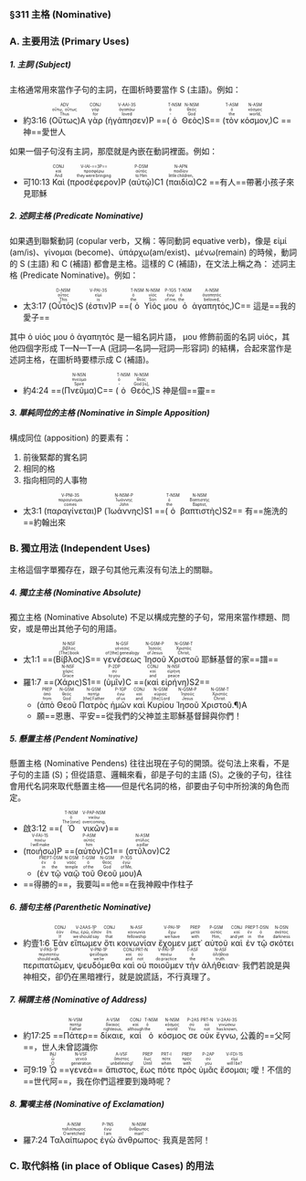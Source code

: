 ### §311 主格 (Nominative)


### A. 主要用法 (Primary Uses)

##### 1. 主詞 (Subject)

主格通常用來當作子句的主詞，在圖析時要當作 S (主語)。例如：

- <rt>約3:16</rt> (<RUBY><ruby><ruby>Οὕτως<rt>Thus</rt></ruby><rt>οὕτω, οὕτως</rt></ruby><rt>ADV</rt></RUBY>)A <RUBY><ruby><ruby>γὰρ<rt>for</rt></ruby><rt>γάρ</rt></ruby><rt>CONJ</rt></RUBY> (<RUBY><ruby><ruby>ἠγάπησεν<rt>loved</rt></ruby><rt>ἀγαπάω</rt></ruby><rt>V-AAI-3S</rt></RUBY>)P ==(<RUBY><ruby><ruby>ὁ<rt>‑</rt></ruby><rt>ὁ</rt></ruby><rt>T-NSM</rt></RUBY> <RUBY><ruby><ruby>Θεὸς<rt>God</rt></ruby><rt>θεός</rt></ruby><rt>N-NSM</rt></RUBY>)S== (<RUBY><ruby><ruby>τὸν<rt>the</rt></ruby><rt>ὁ</rt></ruby><rt>T-ASM</rt></RUBY> <RUBY><ruby><ruby>κόσμον‚<rt>world‚</rt></ruby><rt>κόσμος</rt></ruby><rt>N-ASM</rt></RUBY>)C <rt>==神==愛世人</rt>

如果一個子句沒有主詞，那麼就是內嵌在動詞裡面。例如：
- <rt>可10:13</rt> <RUBY><ruby><ruby>Καὶ<rt>And</rt></ruby><rt>καί</rt></ruby><rt>CONJ</rt></RUBY> (<RUBY><ruby><ruby>προσέφερον<rt>they were bringing</rt></ruby><rt>προσφέρω</rt></ruby><rt>V-IAI-==3P==</rt></RUBY>)P (<RUBY><ruby><ruby>αὐτῷ<rt>to Him</rt></ruby><rt>αὐτός</rt></ruby><rt>P-DSM</rt></RUBY>)C1 (<RUBY><ruby><ruby>παιδία<rt>little children‚</rt></ruby><rt>παιδίον</rt></ruby><rt>N-APN</rt></RUBY>)C2 <rt>==有人==帶著小孩子來見耶穌</rt>

##### 2. 述詞主格 (Predicate Nominative)

如果遇到聯繫動詞 (copular verb，又稱：等同動詞 equative verb)，像是 εἰμί (am/is)、γίνομαι (become)、ὑπάρχω(am/exist)、μένω(remain) 的時候，動詞的 S (主語) 和 C (補語) 都會是主格。這樣的 C (補語)，在文法上稱之為： 述詞主格 (Predicate Nominative)。例如：

-   <rt>太3:17</rt> (<RUBY><ruby><ruby>Οὗτός<rt>This</rt></ruby><rt>οὗτος</rt></ruby><rt>D-NSM</rt></RUBY>)S (<RUBY><ruby><ruby>ἐστιν<rt>is</rt></ruby><rt>εἰμί</rt></ruby><rt>V-PAI-3S</rt></RUBY>)P ==(<RUBY><ruby><ruby>ὁ<rt>the</rt></ruby><rt>ὁ</rt></ruby><rt>T-NSM</rt></RUBY> <RUBY><ruby><ruby>Υἱός<rt>Son</rt></ruby><rt>υἱός</rt></ruby><rt>N-NSM</rt></RUBY> <RUBY><ruby><ruby>μου<rt>of me‚</rt></ruby><rt>ἐγώ</rt></ruby><rt>P-1GS</rt></RUBY> <RUBY><ruby><ruby>ὁ<rt>the</rt></ruby><rt>ὁ</rt></ruby><rt>T-NSM</rt></RUBY> <RUBY><ruby><ruby>ἀγαπητός‚<rt>beloved‚</rt></ruby><rt>ἀγαπητός</rt></ruby><rt>A-NSM</rt></RUBY>)C== <rt>這是==我的愛子==</rt>
 
其中 ὁ υἱός μου ὁ ἀγαπητός 是一組名詞片語， μου 修飾前面的名詞 υἱός，其他四個字形成 T—N—T—A (冠詞—名詞—冠詞—形容詞) 的結構，合起來當作是述詞主格，在圖析時要標示成 C (補語)。

-    <rt>約4:24</rt> ==(<RUBY><ruby><ruby>Πνεῦμα<rt>Spirit</rt></ruby><rt>πνεῦμα</rt></ruby><rt>N-NSN</rt></RUBY>)C== (<RUBY><ruby><ruby>ὁ<rt>‑</rt></ruby><rt>ὁ</rt></ruby><rt>T-NSM</rt></RUBY> <RUBY><ruby><ruby>Θεός‚<rt>God [is]‚</rt></ruby><rt>θεός</rt></ruby><rt>N-NSM</rt></RUBY>)S <rt>神是個==靈==</rt>

##### 3. 單純同位的主格 (Nominative in Simple Apposition)

構成同位 (apposition) 的要素有：
1. 前後緊鄰的實名詞
2. 相同的格
3. 指向相同的人事物

-   <rt>太3:1</rt> (<RUBY><ruby><ruby>παραγίνεται<rt>comes</rt></ruby><rt>παραγίνομαι</rt></ruby><rt>V-PNI-3S</rt></RUBY>)P (<RUBY><ruby><ruby>Ἰωάννης<rt>John</rt></ruby><rt>Ἰωάννης</rt></ruby><rt>N-NSM-P</rt></RUBY>)S1 ==(<RUBY><ruby><ruby>ὁ<rt>the</rt></ruby><rt>ὁ</rt></ruby><rt>T-NSM</rt></RUBY> <RUBY><ruby><ruby>βαπτιστὴς<rt>Baptist‚</rt></ruby><rt>Βαπτιστής</rt></ruby><rt>N-NSM</rt></RUBY>)S2== <rt>有==施洗的==約翰出來</rt>

### B. 獨立用法 (Independent Uses)

主格這個字單獨存在，跟子句其他元素沒有句法上的關聯。

##### 4. 獨立主格 (Nominative Absolute)

獨立主格 (Nominative Absolute) 不足以構成完整的子句，常用來當作標題、問安，或是帶出其他子句的用語。

-   <rt>太1:1</rt> ==(<RUBY><ruby><ruby>Βίβλος<rt>[The] book</rt></ruby><rt>βίβλος</rt></ruby><rt>N-NSF</rt></RUBY>)S== <RUBY><ruby><ruby>γενέσεως<rt>of [the] genealogy</rt></ruby><rt>γένεσις</rt></ruby><rt>N-GSF</rt></RUBY> <RUBY><ruby><ruby>Ἰησοῦ<rt>of Jesus</rt></ruby><rt>Ἰησοῦς</rt></ruby><rt>N-GSM-P</rt></RUBY> <RUBY><ruby><ruby>Χριστοῦ<rt>Christ‚</rt></ruby><rt>Χριστός</rt></ruby><rt>N-GSM-T</rt></RUBY> <rt>耶穌基督的家==譜==</rt>
-   <rt>羅1:7</rt> ==(<RUBY><ruby><ruby>Χάρις<rt>Grace</rt></ruby><rt>χάρις</rt></ruby><rt>N-NSF</rt></RUBY>)S1== (<RUBY><ruby><ruby>ὑμῖν<rt>to you</rt></ruby><rt>σύ</rt></ruby><rt>P-2DP</rt></RUBY>)C ==(<RUBY><ruby><ruby>καὶ<rt>and</rt></ruby><rt>καί</rt></ruby><rt>CONJ</rt></RUBY> <RUBY><ruby><ruby>εἰρήνη<rt>peace</rt></ruby><rt>εἰρήνη</rt></ruby><rt>N-NSF</rt></RUBY>)S2== 
	-   (<RUBY><ruby><ruby>ἀπὸ<rt>from</rt></ruby><rt>ἀπό</rt></ruby><rt>PREP</rt></RUBY> <RUBY><ruby><ruby>Θεοῦ<rt>God</rt></ruby><rt>θεός</rt></ruby><rt>N-GSM</rt></RUBY> <RUBY><ruby><ruby>Πατρὸς<rt>[the] Father</rt></ruby><rt>πατήρ</rt></ruby><rt>N-GSM</rt></RUBY> <RUBY><ruby><ruby>ἡμῶν<rt>of us</rt></ruby><rt>ἐγώ</rt></ruby><rt>P-1GP</rt></RUBY> <RUBY><ruby><ruby>καὶ<rt>and</rt></ruby><rt>καί</rt></ruby><rt>CONJ</rt></RUBY> <RUBY><ruby><ruby>Κυρίου<rt>[the] Lord</rt></ruby><rt>κύριος</rt></ruby><rt>N-GSM</rt></RUBY> <RUBY><ruby><ruby>Ἰησοῦ<rt>Jesus</rt></ruby><rt>Ἰησοῦς</rt></ruby><rt>N-GSM-P</rt></RUBY> <RUBY><ruby><ruby>Χριστοῦ.¶<rt>Christ.</rt></ruby><rt>Χριστός</rt></ruby><rt>N-GSM-T</rt></RUBY>)A 
	-   <rt>願==恩惠、平安==從我們的父神並主耶穌基督歸與你們！</rt> 

##### 5. 懸置主格 (Pendent Nominative)

懸置主格 (Nominative Pendens) 往往出現在子句的開頭。從句法上來看，不是子句的主語 (S)；但從語意、邏輯來看，卻是子句的主語 (S)。之後的子句，往往會用代名詞來取代懸置主格——但是代名詞的格，卻要由子句中所扮演的角色而定。

-  <rt>啟3:12</rt> ==(<RUBY><ruby><ruby>Ὁ<rt>The [one]</rt></ruby><rt>ὁ</rt></ruby><rt>T-NSM</rt></RUBY> <RUBY><ruby><ruby>νικῶν<rt>overcoming‚</rt></ruby><rt>νικάω</rt></ruby><rt>V-PAP-NSM</rt></RUBY>)== 
-  (<RUBY><ruby><ruby>ποιήσω<rt>I will make</rt></ruby><rt>ποιέω</rt></ruby><rt>V-FAI-1S</rt></RUBY>)P ==(<RUBY><ruby><ruby>αὐτὸν<rt>him</rt></ruby><rt>αὐτός</rt></ruby><rt>P-ASM</rt></RUBY>)C1== (<RUBY><ruby><ruby>στῦλον<rt>a pillar</rt></ruby><rt>στῦλος</rt></ruby><rt>N-ASM</rt></RUBY>)C2 
	-  (<RUBY><ruby><ruby>ἐν<rt>in</rt></ruby><rt>ἐν</rt></ruby><rt>PREP</rt></RUBY> <RUBY><ruby><ruby>τῷ<rt>the</rt></ruby><rt>ὁ</rt></ruby><rt>T-DSM</rt></RUBY> <RUBY><ruby><ruby>ναῷ<rt>temple</rt></ruby><rt>ναός</rt></ruby><rt>N-DSM</rt></RUBY> <RUBY><ruby><ruby>τοῦ<rt>of the</rt></ruby><rt>ὁ</rt></ruby><rt>T-GSM</rt></RUBY> <RUBY><ruby><ruby>Θεοῦ<rt>God</rt></ruby><rt>θεός</rt></ruby><rt>N-GSM</rt></RUBY> <RUBY><ruby><ruby>μου<rt>of Me‚</rt></ruby><rt>ἐγώ</rt></ruby><rt>P-1GS</rt></RUBY>)A 
-  <rt>==得勝的==，我要叫==他==在我神殿中作柱子</rt> 

##### 6. 插句主格 (Parenthetic Nominative)

- <rt>約壹1:6</rt> <RUBY><ruby><ruby>Ἐὰν<rt>If</rt></ruby><rt>ἐάν</rt></ruby><rt>CONJ</rt></RUBY> <RUBY><ruby><ruby>εἴπωμεν<rt>we should say</rt></ruby><rt>ἔπω, ἐρῶ, εἶπον</rt></ruby><rt>V-2AAS-1P</rt></RUBY> <RUBY><ruby><ruby>ὅτι<rt>that</rt></ruby><rt>ὅτι</rt></ruby><rt>CONJ</rt></RUBY> <RUBY><ruby><ruby>κοινωνίαν<rt>fellowship</rt></ruby><rt>κοινωνία</rt></ruby><rt>N-ASF</rt></RUBY> <RUBY><ruby><ruby>ἔχομεν<rt>we have</rt></ruby><rt>ἔχω</rt></ruby><rt>V-PAI-1P</rt></RUBY> <RUBY><ruby><ruby>μετ᾽<rt>with</rt></ruby><rt>μετά</rt></ruby><rt>PREP</rt></RUBY> <RUBY><ruby><ruby>αὐτοῦ<rt>Him‚</rt></ruby><rt>αὐτός</rt></ruby><rt>P-GSM</rt></RUBY> <RUBY><ruby><ruby>καὶ<rt>and yet</rt></ruby><rt>καί</rt></ruby><rt>CONJ</rt></RUBY> <RUBY><ruby><ruby>ἐν<rt>in</rt></ruby><rt>ἐν</rt></ruby><rt>PREP</rt></RUBY> <RUBY><ruby><ruby>τῷ<rt>the</rt></ruby><rt>ὁ</rt></ruby><rt>T-DSN</rt></RUBY> <RUBY><ruby><ruby>σκότει<rt>darkness</rt></ruby><rt>σκότος</rt></ruby><rt>N-DSN</rt></RUBY> <RUBY><ruby><ruby>περιπατῶμεν‚<rt>should walk‚</rt></ruby><rt>περιπατέω</rt></ruby><rt>V-PAS-1P</rt></RUBY> <RUBY><ruby><ruby>ψευδόμεθα<rt>we lie</rt></ruby><rt>ψεύδομαι</rt></ruby><rt>V-PNI-1P</rt></RUBY> <RUBY><ruby><ruby>καὶ<rt>and</rt></ruby><rt>καί</rt></ruby><rt>CONJ</rt></RUBY> <RUBY><ruby><ruby>οὐ<rt>not</rt></ruby><rt>οὐ</rt></ruby><rt>PRT-N</rt></RUBY> <RUBY><ruby><ruby>ποιοῦμεν<rt>do practice</rt></ruby><rt>ποιέω</rt></ruby><rt>V-PAI-1P</rt></RUBY> <RUBY><ruby><ruby>τὴν<rt>the</rt></ruby><rt>ὁ</rt></ruby><rt>T-ASF</rt></RUBY> <RUBY><ruby><ruby>ἀλήθειαν·<rt>truth.</rt></ruby><rt>ἀλήθεια</rt></ruby><rt>N-ASF</rt></RUBY> <rt>我們若說是與神相交，卻仍在黑暗裡行，就是說謊話，不行真理了。</rt> 

##### 7. 稱謂主格 (Nominative of Address)

- <rt>約17:25</rt> ==<RUBY><ruby><ruby>Πάτερ<rt>Father</rt></ruby><rt>πατήρ</rt></ruby><rt>N-VSM</rt></RUBY>== <RUBY><ruby><ruby>δίκαιε‚<rt>righteous‚</rt></ruby><rt>δίκαιος</rt></ruby><rt>A-VSM</rt></RUBY> <RUBY><ruby><ruby>καὶ<rt>although</rt></ruby><rt>καί</rt></ruby><rt>CONJ</rt></RUBY> <RUBY><ruby><ruby>ὁ<rt>the</rt></ruby><rt>ὁ</rt></ruby><rt>T-NSM</rt></RUBY> <RUBY><ruby><ruby>κόσμος<rt>world</rt></ruby><rt>κόσμος</rt></ruby><rt>N-NSM</rt></RUBY> <RUBY><ruby><ruby>σε<rt>You</rt></ruby><rt>σύ</rt></ruby><rt>P-2AS</rt></RUBY> <RUBY><ruby><ruby>οὐκ<rt>not</rt></ruby><rt>οὐ</rt></ruby><rt>PRT-N</rt></RUBY> <RUBY><ruby><ruby>ἔγνω‚<rt>has known‚</rt></ruby><rt>γινώσκω</rt></ruby><rt>V-2AAI-3S</rt></RUBY>  <rt>公義的==父阿==，世人未曾認識你</rt> 
- <rt>可9:19</rt>  <RUBY><ruby><ruby>Ὦ<rt>O</rt></ruby><rt>ὦ</rt></ruby><rt>INJ</rt></RUBY> ==<RUBY><ruby><ruby>γενεὰ<rt>generation</rt></ruby><rt>γενεά</rt></ruby><rt>N-VSF</rt></RUBY>== <RUBY><ruby><ruby>ἄπιστος‚<rt>unbelieving!</rt></ruby><rt>ἄπιστος</rt></ruby><rt>A-VSF</rt></RUBY> <RUBY><ruby><ruby>ἕως<rt>Until</rt></ruby><rt>ἕως</rt></ruby><rt>PREP</rt></RUBY> <RUBY><ruby><ruby>πότε<rt>when</rt></ruby><rt>πότε</rt></ruby><rt>PRT-I</rt></RUBY> <RUBY><ruby><ruby>πρὸς<rt>with</rt></ruby><rt>πρός</rt></ruby><rt>PREP</rt></RUBY> <RUBY><ruby><ruby>ὑμᾶς<rt>you</rt></ruby><rt>σύ</rt></ruby><rt>P-2AP</rt></RUBY> <RUBY><ruby><ruby>ἔσομαι;<rt>will I be?</rt></ruby><rt>εἰμί</rt></ruby><rt>V-FDI-1S</rt></RUBY>  <rt>噯！不信的==世代阿==，我在你們這裡要到幾時呢？</rt> 

##### 8. 驚嘆主格 (Nominative of Exclamation)

- <rt>羅7:24</rt> <RUBY><ruby><ruby>Ταλαίπωρος<rt>O wretched</rt></ruby><rt>ταλαίπωρος</rt></ruby><rt>A-NSM</rt></RUBY> <RUBY><ruby><ruby>ἐγὼ<rt>I am</rt></ruby><rt>ἐγώ</rt></ruby><rt>P-1NS</rt></RUBY> <RUBY><ruby><ruby>ἄνθρωπος·<rt>man!</rt></ruby><rt>ἄνθρωπος</rt></ruby><rt>N-NSM</rt></RUBY>  <rt>我真是苦阿！</rt> 

### C. 取代斜格 (in place of Oblique Cases) 的用法

